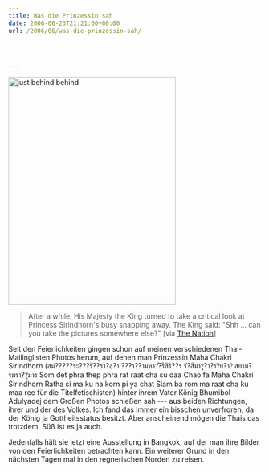 ```yaml
---
title: Was die Prinzessin sah
date: 2006-06-23T21:21:00+00:00
url: /2006/06/was-die-prinzessin-sah/




---
```

<img src="/images/210.jpg" style="height:454px;width:333px" alt="just behind behind" />

> After a while, His Majesty the King turned to take a critical look at Princess Sirindhorn's busy snapping away. The King said: "Shh ... can you take the pictures somewhere else?" [via [The Nation][1]]

Seit den Feierlichkeiten gingen schon auf meinen verschiedenen Thai-Mailinglisten Photos herum, auf denen man Prinzessin Maha Chakri Sirindhorn (<span class="th">สม?????ระ???รั??รา?สุ?า ???า??ามหา?ั?รีสิริ??ร รั?สีมา?ุ?า?ร?ิย?า?ิ สยาม?รมรา??ุมาร</span> Som det phra thep phra rat raat cha su daa Chao fa Maha Chakri Sirindhorn Ratha si ma ku na korn pi ya chat Siam ba rom ma raat cha ku maa ree für die Titelfetischisten) hinter ihrem Vater König Bhumibol Adulyadej dem Großen Photos schießen sah --- aus beiden Richtungen, ihrer und der des Volkes. Ich fand das immer ein bisschen unverfroren, da der König ja Gottheitsstatus besitzt. Aber anscheinend mögen die Thais das trotzdem. Süß ist es ja auch.

Jedenfalls hält sie jetzt eine Ausstellung in Bangkok, auf der man ihre Bilder von den Feierlichkeiten betrachten kann. Ein weiterer Grund in den nächsten Tagen mal in den regnerischen Norden zu reisen.

 [1]: http://www.nationmultimedia.com/2006/06/24/headlines/headlines_30007198.php
